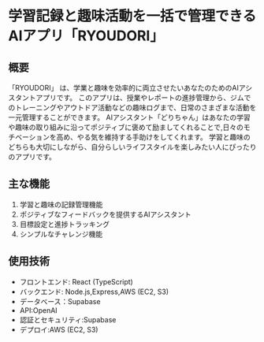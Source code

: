 # 学習記録と趣味活動を一括で管理できるAIアプリ「RYOUDORI」 

## 概要
「RYOUDORI」 は、学業と趣味を効率的に両立させたいあなたのためのAIアシスタントアプリです。
このアプリは、授業やレポートの進捗管理から、ジムでのトレーニングやアウトドア活動などの趣味ログまで、日常のさまざまな活動を一元管理することができます。
AIアシスタント「どりちゃん」はあなたの学習や趣味の取り組みに沿ってポジティブに褒めて励ましてくれることで,日々のモチベーションを高め、やる気を維持する手助けをしてくれます。
学習と趣味のどちらも大切にしながら、自分らしいライフスタイルを楽しみたい人にぴったりのアプリです。

## 主な機能
1. 学習と趣味の記録管理機能
2. ポジティブなフィードバックを提供するAIアシスタント
3. 目標設定と進捗トラッキング
4. シンプルなチャレンジ機能

## 使用技術
- フロントエンド: React (TypeScript)
- バックエンド: Node.js,Express,AWS (EC2, S3)
- データベース：Supabase
- API:OpenAI
- 認証とセキュリティ:Supabase
- デプロイ:AWS (EC2, S3)


## 
